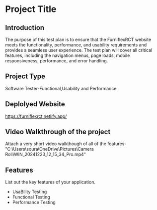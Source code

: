 # Project Title

## Introduction
The purpose of this test plan is to ensure that the FurniflexRCT website meets the functionality, performance, and usability requirements and provides a seamless user experience.
The test plan will cover all critical features, including the navigation menus, page loads, mobile responsiveness, performance, and error handling.

## Project Type
Software Tester-Functional,Usability and Performance

## Deplolyed Website
https://furniflexrct.netlify.app/

## Video Walkthrough of the project
Attach a very short video walkthough of all of the features-"C:\Users\soura\OneDrive\Pictures\Camera Roll\WIN_20241223_12_15_34_Pro.mp4"

## Features
List out the key features of your application.

- UsaBility Testing
- Functional Testing
- Performance Testing






